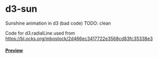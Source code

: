 # d3-sun
Sunshine animation in d3
(bad code) TODO: clean

Code for d3.radialLine used from https://bl.ocks.org/mbostock/2d466ec3417722e3568cd83fc35338e3

<h4><a href="https://smc1711.github.io/d3-sun/sunTest.html">Preview</a><h4>
